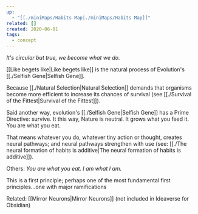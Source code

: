 ```yaml
---
up:
  - "[[./miniMaps/Habits Map|./miniMaps/Habits Map]]"
related: []
created: 2020-06-01
tags:
  - concept
---
```

 *It's circular but true, we become what we do.*

[[Like begets like|Like begets like]] is the natural process of Evolution's [[./Selfish Gene|Selfish Gene]]. 

Because [[./Natural Selection|Natural Selection]] demands that organisms become more efficient to increase its chances of survival (see [[./Survival of the Fittest|Survival of the Fittest]]). 

Said another way, evolution's [[./Selfish Gene|Selfish Gene]] has a Prime Directive: survive. It this way, Nature is neutral. It grows what you feed it. You are what you eat. 

That means whatever you do, whatever tiny action or thought, creates neural pathways; and neural pathways strengthen with use (see: [[./The neural formation of habits is additive|The neural formation of habits is additive]]).

Others: *You are what you eat. I am what I am.*

This is a first principle; perhaps one of the most fundamental first principles...one with major ramifications 

Related: [[Mirror Neurons|Mirror Neurons]] (not included in Ideaverse for Obsidian)

